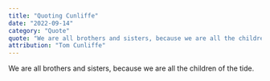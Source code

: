 ```yaml
---
title: "Quoting Cunliffe"
date: "2022-09-14"
category: "Quote"
quote: "We are all brothers and sisters, because we are all the children of the tide. "
attribution: "Tom Cunliffe"
---
```


We are all brothers and sisters, because we are all the children of the tide.
